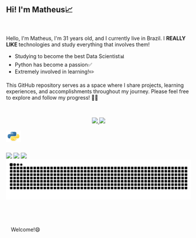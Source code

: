 ## Hi! I'm **Matheus**📈
<br>

Hello, I'm Matheus, I'm 31 years old, and I currently live in Brazil. I **REALLY** **LIKE** technologies and study everything that involves them!

- Studying to become the best Data Scientist📊
- Python has become a passion✅
- Extremely involved in learning!✏️

This GitHub repository serves as a space where I share projects, learning experiences, and accomplishments throughout my journey. Please feel free to explore and follow my progress! 🚀🔥

##
<br>

<!--github stats-->
<div align="center" style="display: inline">
   <a href="https://github.com/matheusrenow">
   <div style="display: inline_block">
      <img height="150em" src="https://github-readme-stats.vercel.app/api?username=matheusrenow&show_icons=true&include_all_commits=true&count_private=true&bg_color=151515&border_color=535ACF&title_color=d7d8c0&text_color=d1c89a&icon_color=5aa2c9"/>
      <img height="150em" src="https://github-readme-stats.vercel.app/api/top-langs/?username=matheusrenow&layout=compact&langs_count=7&bg_color=151515&border_color=535ACF&title_color=d7d8c0&text_color=d5e5e4&icon_color=5aa2c9"/>
   </div>
</div>
 
  
 <!--Imagem de linguagens-->
<div style="display: inline_block"><br>
  <img align="center" alt="AJ-Python" height="30" width="40" src="https://raw.githubusercontent.com/devicons/devicon/master/icons/python/python-original.svg">
   <!--Imagem EU--
  <img align="right" alt="AJ-pic" height="150" style="border-radius:50px;" src="https://media.discordapp.net/attachments/639956127056134178/890373478988013628/Publicacoes_Instagram_1_1.png?width=676&height=676">-->
</div>
  
  ##
  
<!--Redes Sociais-->
<div>
  <a href="https://www.linkedin.com/in/matheusrenow" target="_blank"><img src="https://img.shields.io/badge/-LinkedIn-%230077B5?style=for-the-badge&logo=linkedin&logoColor=white" target="_blank"></a> 
  <a href="https://instagram.com/matheusrenow" target="_blank"><img src="https://img.shields.io/badge/-Instagram-%23E4405F?style=for-the-badge&logo=instagram&logoColor=white" target="_blank"></a>
  <a href = "mailto:renowmatheus@gmail.com"><img src="https://img.shields.io/badge/-Gmail-%23333?style=for-the-badge&logo=gmail&logoColor=white" target="_blank"></a>
  
 


<picture>
  <source media="(prefers-color-scheme: dark)" srcset="https://raw.githubusercontent.com/matheusrenow/matheusrenow/output/github-contribution-grid-snake-dark.svg">
  <source media="(prefers-color-scheme: light)" srcset="https://raw.githubusercontent.com/matheusrenow/matheusrenow/output/github-contribution-grid-snake.svg">
  <img alt="github contribution grid snake animation" src="https://raw.githubusercontent.com/matheusrenow/matheusrenow/output/github-contribution-grid-snake.svg">
</picture>
  
</div>
<br><br><br><br>
ㅤWelcome!😄 <!-- <a href="https://xxx/aj_aecio" >My website</a> --> <!--Link para portfolio-->
